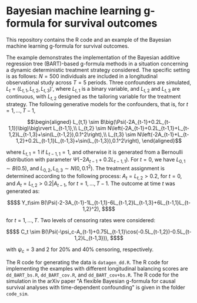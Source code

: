 # Bayesian machine learning g-formula for survival outcomes

This repository contains the R code and an example of the Bayesian machine learning g-formula for survival outcomes.

The example demonstrates the implementation of the Bayesian additive regression tree (BART)-based g-formula methods in a situation concerning a dynamic deterministic treatment strategy considered. The specific setting is as follows: $N=500$ individuals are included in a longitudinal observational study across $T=5$ periods. Three confounders are simulated, $L_t=(L_{t,1},L_{t,2},L_{t,3})'$, where $L_{t,1}$ is a binary variable, and $L_{t,2}$ and $L_{t,3}$ are continuous, with $L_{t,2}$ designed as the tailoring variable for the treatment strategy. The following generative models for the confounders, that is, for $t=1,\ldots,T-1$,
```math
\begin{aligned}
    L_{t,1} \sim B\big(\Psi(-2A_{t-1}+0.2L_{t-1,1})\big)\big\rvert L_{t-1,1},\\
    L_{t,2} \sim N\left(-2A_{t-1}+0.2L_{t-1,1}+L_{t-1,2}L_{t-1,3}+\sin(L_{t-1,2}),0.1^2\right),\\
    L_{t,3} \sim N\left(-2A_{t-1}+L_{t-1,2}+0.2L_{t-1,1}L_{t-1,3}+\sin(L_{t-1,3}),0.1^2\right),
\end{aligned}
```
where $L_{t,1}=1$ if $L_{t-1,1}=1$, and otherwise it is generated from a Bernoulli distribution with parameter $\Psi(-2A_{t-1}+0.2L_{t-1,1})$. For $t=0$, we have $L_{0,1}\sim B(0.5)$, and $L_{0,2},L_{0,3}\sim N(0,0.1^2)$. The treatment assignment is determined according to the following process: $A_t = L_{t,2} > 0.2$, for $t=0$, and $A_t=L_{t,2} > 0.2\rvert A_{t-1}$, for $t=1,\ldots,T-1$. The outcome at time $t$ was generated as:
```math
$$
Y_t\sim B(\Psi(-2-3A_{t-1}-1L_{t-1,1}-6L_{t-1,2}L_{t-1,3}+6L_{t-1,1}L_{t-1,2}^2),
$$
```
for $t=1,\ldots,T$. Two levels of censoring rates were considered:
```math
$$
    C_t \sim B(\Psi(-\psi_c-A_{t-1}+0.75L_{t-1,1}\cos(-0.5L_{t-1,2})-0.5L_{t-1,2}L_{t-1,3})),
$$
```
with $\psi_c=3$ and 2 for 20\% and 40\% censoring, respectively. 

The R code for generating the data is `datagen_dd.R`. The R code for implementing the examples with different longitudinal balancing scores are `dd_BART_bs.R`, `dd_BART_cov.R`, and `dd_BART_cov+bs.R`. The R code for the simulation in the arXiv paper "A flexible Bayesian g-formula for causal survival analyses with time-dependent confounding" is given in the folder `code_sim`. 

